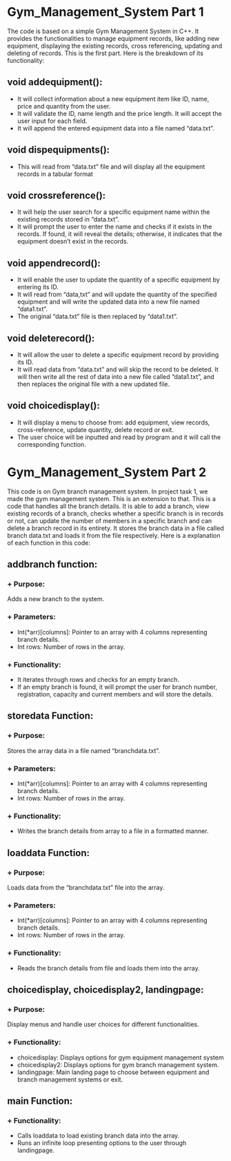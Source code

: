 # Gym_Management_System Part 1
The code is based on a simple Gym Management System in C++. It provides the 
functionalities to manage equipment records, like adding new equipment, displaying the 
existing records, cross referencing, updating and deleting of records. This is the first part. Here is the breakdown 
of its functionality:
## void addequipment():
+ It will collect information about a new equipment item like ID, name, price and 
quantity from the user.
+ It will validate the ID, name length and the price length. It will accept the user input 
for each field.
+ It will append the entered equipment data into a file named “data.txt”.
## void dispequipments():
+ This will read from “data.txt” file and will display all the equipment records in a 
tabular format
## void crossreference():
+ It will help the user search for a specific equipment name within the existing 
records stored in “data.txt”.
+ It will prompt the user to enter the name and checks if it exists in the records. If 
found, it will reveal the details; otherwise, it indicates that the equipment doesn’t 
exist in the records.
## void appendrecord():
+ It will enable the user to update the quantity of a specific equipment by entering its 
ID.
+ It will read from “data,txt” and will update the quantity of the specified equipment 
and will write the updated data into a new file named “data1.txt”.
+ The original “data.txt” file is then replaced by “data1.txt”.
## void deleterecord():
+ It will allow the user to delete a specific equipment record by providing its ID.
+ It will read data from “data.txt” and will skip the record to be deleted. It will then 
write all the rest of data into a new file called “data1.txt”, and then replaces the 
original file with a new updated file.
## void choicedisplay():
+ It will display a menu to choose from: add equipment, view records, cross-reference, 
update quantity, delete record or exit. 
+ The user choice will be inputted and read by program and it will call the 
corresponding function.
# Gym_Management_System Part 2
This code is on Gym branch management system. In project task 1, we made the gym management system. This is an extension to that. This is a code that handles all the branch details. It is able to add a branch, view existing records of a branch, checks whether a specific branch is in records or not, can update the number of members in a specific branch and can delete a branch record in its entirety. It stores the branch data in a file called branch data.txt and loads it from the file respectively. Here is a explanation of each function in this code:
## addbranch function:
### + Purpose: 
Adds a new branch to the system.
### +	Parameters: 
+	Int(*arr)[columns]: Pointer to an array with 4 columns representing branch details.
+	Int rows: Number of rows in the array.
### +	Functionality: 
+	It iterates through rows and checks for an empty branch.
+ If an empty branch is found, it will prompt the user for branch number, registration, capacity and current members and will store the details.
## storedata Function:
### +	Purpose: 
Stores the array data in a file named “branchdata.txt”.
### +	Parameters:
+ Int(*arr)[columns]: Pointer to an array with 4 columns representing branch details.
+	Int rows: Number of rows in the array.
### +	Functionality: 
+	Writes the branch details from array to a file in a formatted manner.
## loaddata Function:
### +	Purpose: 
Loads data from the “branchdata.txt” file into the array.
### +	Parameters:
+	Int(*arr)[columns]: Pointer to an array with 4 columns representing branch details.
+	Int rows: Number of rows in the array.
### +	Functionality: 
+	Reads the branch details from file and loads them into the array.
## choicedisplay, choicedisplay2, landingpage:
### +	Purpose: 
Display menus and handle user choices for different functionalities.
### +	Functionality:
+	choicedisplay: Displays options for gym equipment management system
+	choicedisplay2: Displays options for gym branch management system.
+	landingpage: Main landing page to choose between equipment and branch management systems or exit. 
## main Function:
### +	Functionality: 
+	Calls loaddata to load existing branch data into the array.
+	Runs an infinite loop presenting options to the user through landingpage.



